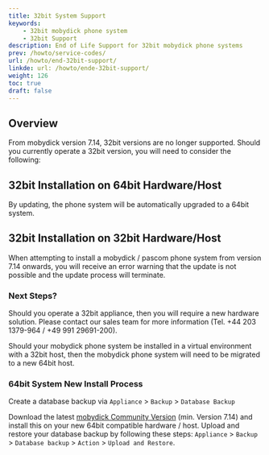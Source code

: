 ```yaml
---
title: 32bit System Support
keywords: 
    - 32bit mobydick phone system
    - 32bit Support
description: End of Life Support for 32bit mobydick phone systems
prev: /howto/service-codes/
url: /howto/end-32bit-support/
linkde: url: /howto/ende-32bit-support/
weight: 126
toc: true
draft: false
---
```


## Overview

From mobydick version 7.14, 32bit versions are no longer supported. Should you currently operate a 32bit version, you will need to consider the following:

## 32bit Installation on 64bit Hardware/Host

By updating, the phone system will be automatically upgraded to a 64bit system.

## 32bit Installation on 32bit Hardware/Host

When attempting to install a mobydick / pascom phone system from version 7.14 onwards, you will receive an error warning that the update is not possible and the update process will terminate.

### Next Steps?

Should you operate a 32bit appliance, then you will require a new hardware solution. Please contact our sales team for more information (Tel. +44 203 1379-964 /  +49 991 29691-200).

Should your mobydick phone system be installed in a virtual environment with a 32bit host, then the mobydick phone system will need to be migrated to a new 64bit host.

### 64bit System New Install Process

Create a database backup via `Appliance` > `Backup` > `Database Backup`

Download the latest [mobydick Community Version](https://www.pascom.net/de/download/ "pascom / mobydick ISO download") (min. Version 7.14) and install this on your new 64bit compatible hardware / host. Upload and restore your database backup by following these steps: `Appliance` > `Backup` > `Database backup` > `Action` > `Upload and Restore`. 

